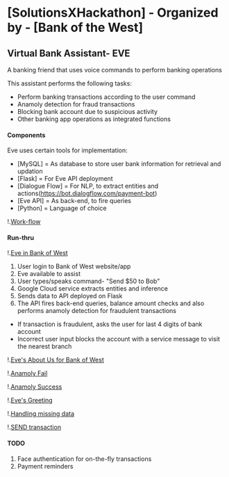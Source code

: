 # [SolutionsXHackathon] - Organized by - [Bank of the West]
## Virtual Bank Assistant- EVE
A banking friend that uses voice commands to perform banking operations

This assistant performs the following tasks:

  - Perform banking transactions according to the user command
  - Anamoly detection for fraud transactions
  - Blocking bank account due to suspicious activity
  - Other banking app operations as integrated functions
  
#### Components

Eve uses certain tools for implementation:

* [MySQL] = As database to store user bank information for retrieval and updation
* [Flask] = For Eve API deployment
* [Dialogue Flow] = For NLP, to extract entities and actions(https://bot.dialogflow.com/payment-bot)
* [Eve API] = As back-end, to fire queries 
* [Python] = Language of choice

!.[Work-flow](https://imgur.com/UzgH1pB)

#### Run-thru

!.[Eve in Bank of West](https://imgur.com/kQt3DzP)

1. User login to Bank of West website/app
2. Eve available to assist
3. User types/speaks command- "Send $50 to Bob"
4. Google Cloud service extracts entities and inference
5. Sends data to API deployed on Flask
6. The API fires back-end queries, balance amount checks and also performs anamoly detection for fraudulent transactions
- If transaction is fraudulent, asks the user for last 4 digits of bank account
- Incorrect user input blocks the account with a service message to visit the nearest branch

!.[Eve's About Us for Bank of West](https://imgur.com/8VZoLuF)

!.[Anamoly Fail](https://imgur.com/cX1cuKi)

!.[Anamoly Success](https://imgur.com/eavNVwO)

!.[Eve's Greeting](https://imgur.com/qPmiG9w)

!.[Handling missing data](https://imgur.com/SC0cxkv)

!.[SEND transaction](https://imgur.com/XX1kcEr)

#### TODO
1. Face authentication for on-the-fly transactions
2. Payment reminders
